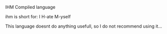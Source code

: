 IHM Compiled language

ihm is short for:
I
H-ate
M-yself

This language doesnt do anything usefull, so I do not recommend using it...
